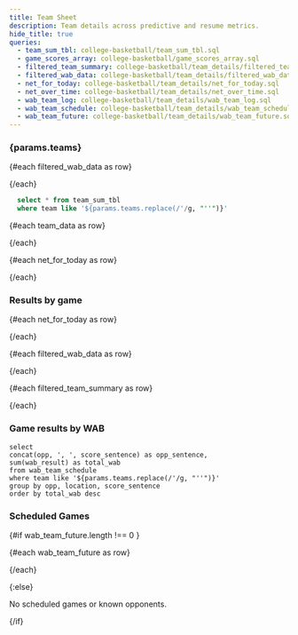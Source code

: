 ```yaml
---
title: Team Sheet
description: Team details across predictive and resume metrics.
hide_title: true
queries:
  - team_sum_tbl: college-basketball/team_sum_tbl.sql
  - game_scores_array: college-basketball/game_scores_array.sql
  - filtered_team_summary: college-basketball/team_details/filtered_team_summary.sql
  - filtered_wab_data: college-basketball/team_details/filtered_wab_data.sql
  - net_for_today: college-basketball/team_details/net_for_today.sql
  - net_over_time: college-basketball/team_details/net_over_time.sql
  - wab_team_log: college-basketball/team_details/wab_team_log.sql
  - wab_team_schedule: college-basketball/team_details/wab_team_schedule.sql
  - wab_team_future: college-basketball/team_details/wab_team_future.sql
---
```


### {params.teams}

{#each filtered_wab_data as row}

<BigValue
  data={row}
  value=team_record
  title="W-L"
/>
{/each}

```sql team_data
  select * from team_sum_tbl
  where team like '${params.teams.replace(/'/g, "''")}' 
```

{#each team_data as row}

<BigValue
  data={row}
  value=r64
  title="R64"
/>
{/each}


{#each net_for_today as row}

<BigValue
  data={row}
  value=net_percentile
  title="NET %tile"
  fmt='pct1'
/>

<BigValue
  data={row}
  value=net
  title="NET Rank"
  fmt='num'
/>
{/each}

<BarChart
    data={net_over_time} 
    x=date
    y=net_percentile
    xFmt=mdy
    yFmt=pct1
    title='NET change over time'
    yMax=1
    yMin=0
    emptySet=pass
    fillColor="#22c55e"
/>

### Results by game

{#each net_for_today as row}

<BigValue
  data={row}
  value=q1_record
  title="Q1"
/>

<BigValue
  data={row}
  value=q2_record
  title="Q2"
/>

<BigValue
  data={row}
  value=q3_record
  title="Q3"
/>

<BigValue
  data={row}
  value=q4_record
  title="Q4"
/>
{/each}

{#each filtered_wab_data as row}

<BigValue
  data={row}
  value=total_wab_count
  title="WAB"
  fmt=num2
/>

<BigValue
  data={row}
  value=wab_dense_rank
  title="WAB Rank"
  fmt=num
/>
{/each}

{#each filtered_team_summary as row}

<BigValue
  data={row}
  value=trk
  title="Torvik Rank"
  fmt='num'
/>

<BigValue
  data={row}
  value=kp
  title="kenpom Rank"
  fmt='num'
/>
{/each}

<DataTable data={wab_team_log} rows=all groupBy=team search=true rowNumbers=true>
  <Column id=wab_result contentType=delta fmt=num2 title="WAB +/-"/>
  <Column id=opp title="Opponent"/>
  <Column id=score_sentence contentType=colorscale title="Result"/>
  <Column id=location title="Location"/>
  <Column id=quad title="Quad"/>
  <Column id=game_score title="Game Score"/>
  <Column id=date fmt=m/d/y title="Date"/>
</DataTable>

### Game results by WAB

```wab_gs
select
concat(opp, ', ', score_sentence) as opp_sentence,
sum(wab_result) as total_wab
from wab_team_schedule
where team like '${params.teams.replace(/'/g, "''")}'
group by opp, location, score_sentence
order by total_wab desc
```

<BarChart 
    data={wab_gs} 
    swapXY
    labels=true
    yFmt=num2
    fillColor="black"
    fillOpacity=.75
/>

### Scheduled Games

{#if wab_team_future.length !== 0 } 

{#each wab_team_future as row}
<BigValue
  data={row}
  value=total_wab_future
  title="WAB Opportunity"
  fmt='num2'
/>

<BigValue
  data={row}
  value=wab_future_dense_rank
  title="WAB Opportunity Rank"
  fmt='#'
/>
{/each}
  
<DataTable data={wab_team_schedule} rows=all groupBy=team search=true rowNumbers=true>
  <Column id=opp title="Opponent"/>
  <Column id=location title="Location"/>
  <Column id=quad title="Quad"/>
  <Column id=wabW contentType=delta fmt=num2 title="WAB +"/>
  <Column id=wabL contentType=delta fmt=num2 title="WAB -"/>
  <Column id=date fmt=m/d/y title="Date"/>
</DataTable>

{:else}

No scheduled games or known opponents.

{/if}

